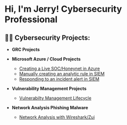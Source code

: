 <h1>Hi, I'm Jerry! Cybersecurity Professional
<h2>👨‍💻 Cybersecurity Projects:</h2>

- <b>GRC Projects</b>
  
- <b>Microsoft Azure / Cloud Projects</b>
  - [Creating a Live SOC/Honeynet in Azure](https://github.com/jerrycoriolan/Cloud-SOC)
  - [Manually creating an analytic rule in SIEM](https://github.com/jerrycoriolan/Manually-creating-analytics-rules-in-Sentinel/blob/main/README.md)
  - [Responding to an incident alert in SIEM](https://github.com/jerrycoriolan/Importing-triggering-automatic-alerts/blob/main/README.md)


- <b>Vulnerability Management Projects</b>
  - [Vulnerabilty Management Lifecycle](https://github.com/jerrycoriolan/Vulnerability-Managment-Lifecycle-in-Sandbox)

- <b>Network Analysis Phishing Malware</b>  
  - [Network Analysis with Wireshark/Zui](https://github.com/jerrycoriolan/Network-Analysis-Phishing)
<!--

**joshmadakor1/joshmadakor1** is a ✨ _special_ ✨ repository because its `README.md` (this file) appears on your GitHub profile.

Here are some ideas to get you started:

- 🔭 I’m currently working on ...
- 🌱 I’m currently learning ...
- 👯 I’m looking to collaborate on ...
- 🤔 I’m looking for help with ...
- 💬 Ask me about ...
- 📫 How to reach me: ...
- 😄 Pronouns: ...
- ⚡ Fun fact: ...
-->
